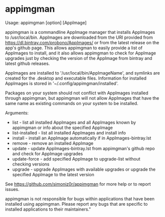 # appimgman

Usage: appimgman [option] [AppImage]

appimgman is a commandline AppImage manager that installs AppImages to /usr/local/bin. AppImages are
downloaded from the URI provided from https://dl.bintray.com/probono/AppImages/ or from the latest
release on the app's github page.  This allows appimgman to easily provide a list of AppImages to
install, and it also allows appimgman to check for AppImage upgrades just by checking the version of
the AppImage from bintray and latest github releases.

AppImages are installed to '/usr/local/bin/AppImageName', and symlinks are created for the .desktop and
executable files.  Information for installed AppImages is stored in '~/.config/appimgman/installed'.

Packages on your system should not conflict with AppImages installed through appimgman, but appimgman will not
allow AppImages that have the same name as existing commands on your system to be installed.

Arguments:
- list - list all installed AppImages and all AppImages known by appimgman or info about the specified AppImage
- list-installed - list all installed AppImages and install info
- install - install an AppImage automatically if in AppImages-bintray.lst
- remove - remove an installed AppImage
- update - update AppImages-bintray.lst from appimgman's github repo and check for AppImage upgrades
- update-force - add specified AppImage to upgrade-list without checking versions
- upgrade - upgrade AppImages with available upgrades or upgrade the specified AppImage to the latest version

See https://github.com/simoniz0r/appimgman for more help or to report issues.

appimgman is not responsible for bugs within applications that have been
installed using appimgman.  Please report any bugs that are specific to
installed applications to their maintainers."
